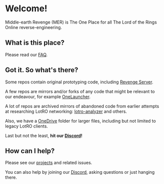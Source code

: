 # Welcome!

Middle-earth Revenge (MER) is The One Place for all The Lord of the Rings Online reverse-engineering.

## What is this place?

Please read our [FAQ](/profile/FAQ.md).

## Got it. So what's there?

Some repos contain original prototyping code, including [Revenge Server](https://github.com/Middle-earth-Revenge/RevengeServer).

A few repos are mirrors and/or forks of any code that might be relevant to our endeavour, for example [OneLauncher](https://github.com/Middle-earth-Revenge/OneLauncher).

A lot of repos are archived mirrors of abandoned code from earlier attempts at researching LotRO networking: [lotro-analyzer](https://github.com/Middle-earth-Revenge/lotro-analyzer) and others.

Also, we have a [OneDrive](https://1drv.ms/u/s!AvFccrT6YPVUgpsxwYO9kj-XGX1jPA) folder for larger files, including but not limited to legacy LotRO clients.

Last but not the least, **hit our [Discord](https://discord.gg/j3BhkRpREr)!**

## How can I help?

Please see our [projects](https://github.com/orgs/Middle-earth-Revenge/projects) and related issues.

You can also help by joining our [Discord](https://discord.gg/j3BhkRpREr), asking questions or just hanging there.
